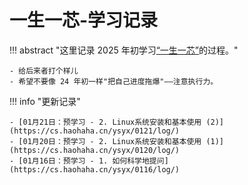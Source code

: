 # 一生一芯-学习记录

!!! abstract "这里记录 2025 年初学习[“一生一芯”](https://ysyx.oscc.cc/)的过程。"

    - 给后来者打个样儿
    - 希望不要像 24 年初一样"把自己进度拖爆"——注意执行力。

!!! info "更新记录"

    - [01月21日：预学习 - 2. Linux系统安装和基本使用 (2)](https://cs.haohaha.cn/ysyx/0121/log/)
    - [01月20日：预学习 - 2. Linux系统安装和基本使用 (1)](https://cs.haohaha.cn/ysyx/0120/log/)
    - [01月16日：预学习 - 1. 如何科学地提问](https://cs.haohaha.cn/ysyx/0116/log/)
